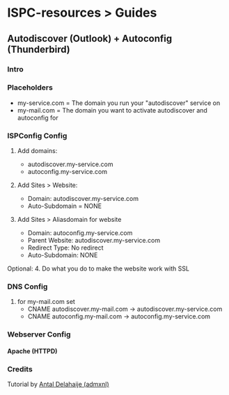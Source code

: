 # ISPC-resources > Guides
## Autodiscover (Outlook) + Autoconfig (Thunderbird)

### Intro

### Placeholders
* my-service.com = The domain you run your "autodiscover" service on
* my-mail.com = The domain you want to activate autodiscover and autoconfig for

### ISPConfig Config
1. Add domains:
    * autodiscover.my-service.com
    * autoconfig.my-service.com

2. Add Sites > Website:
    * Domain: autodiscover.my-service.com
    * Auto-Subdomain = NONE

3. Add Sites > Aliasdomain for website
    * Domain: autoconfig.my-service.com
    * Parent Website: autodiscover.my-service.com
    * Redirect Type: No redirect
    * Auto-Subdomain: NONE

Optional:
4. Do what you do to make the website work with SSL

### DNS Config
1. for my-mail.com set
    * CNAME autodiscover.my-mail.com -> autodiscover.my-service.com
    * CNAME autoconfig.my-mail.com -> autoconfig.my-service.com

### Webserver Config
#### Apache (HTTPD)

### Credits
Tutorial by [Antal Delahaije (admxnl)](http://bugtracker.ispconfig.org/index.php?do=details&task_id=2152#comment3208)